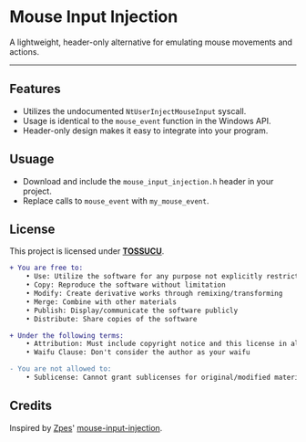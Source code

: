 # Mouse Input Injection
A lightweight, header-only alternative for emulating mouse movements and actions.

---

## Features

- Utilizes the undocumented `NtUserInjectMouseInput` syscall.  
- Usage is identical to the `mouse_event` function in the Windows API.  
- Header-only design makes it easy to integrate into your program.

## Usuage

- Download and include the `mouse_input_injection.h` header in your project.  
- Replace calls to `mouse_event` with `my_mouse_event`.

## License

This project is licensed under [**TOSSUCU**](LICENSE).
```diff
+ You are free to:
	• Use: Utilize the software for any purpose not explicitly restricted
	• Copy: Reproduce the software without limitation
	• Modify: Create derivative works through remixing/transforming
	• Merge: Combine with other materials
	• Publish: Display/communicate the software publicly
	• Distribute: Share copies of the software

+ Under the following terms:
	• Attribution: Must include copyright notice and this license in all copies
	• Waifu Clause: Don't consider the author as your waifu

- You are not allowed to:
	• Sublicense: Cannot grant sublicenses for original/modified material

```
## Credits

Inspired by [Zpes](https://github.com/Zpes)' [mouse-input-injection](https://github.com/Zpes/mouse-input-injection).


